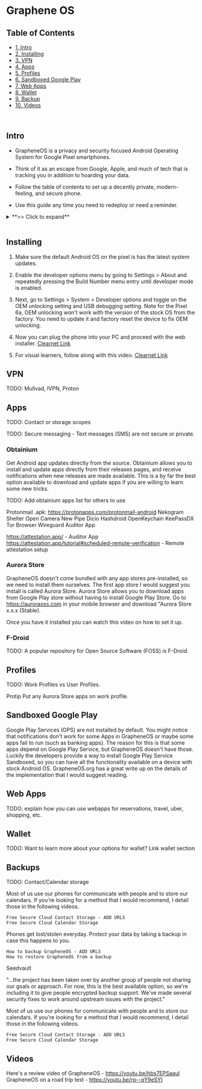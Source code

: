 # Graphene OS

## Table of Contents
* [1. Intro](#intro)
* [2. Installing](#installing)
* [3. VPN](#vpn)
* [4. Apps](#apps)
* [5. Profiles](#profiles)
* [6. Sandboxed Google Play](#sandboxed-google-play)
* [7. Web Apps](#web-apps)
* [8. Wallet](#wallet)
* [9. Backup](#backup)
* [10. Videos](#videos)

<br/>

## Intro

- GrapheneOS is a privacy and security focused Android Operating System for Google Pixel smartphones.

- Think of it as an escape from Google, Apple, and much of tech that is tracking you in addition to hoarding your data.

- Follow the table of contents to set up a decently private, modern-feeling, and secure phone.

- Use this guide any time you need to redeploy or need a reminder.

<details>

<summary>**>> Click to expand**</summary>

### What is this?

Are you currently using default Android OS or an iPhone and looking to regain your privacy? Here you'll find everything you need to get started on your journey.

This page is in an attempt to make the task of buying, configuring, and using a private/secure alternate phone OS as easy as possible. It is not too difficult if you are willing to put a little bit of time and effort in.

Graphene OS is the only option we can recommend at this point for a phone Operating System. It's an Open Source project that puts privacy and security first. The OS only runs on Google Pixel devices, so that's the phone you'll need to use.

### Buying a phone

If you don't already own a Google Pixel you'll need to purchase one. Before buying your device confirm that it is fully unlocked or you will not be able to install Graphene OS.

Some ideas for purchase are Amazon, eBay, or just walk into a Best Buy with cash and purchase one.

### Cell service

You do not need to purchase a SIM card or eSIM from a company like AT&T or Tmobile unless you are trying to make this an every day carry.

Many people get comfortable enough with Graphene OS to use it every day, and in that case you will probably need data services.

When considering your threat model, see this information - [Clearnet Link](https://grapheneos.org/faq#cellular-tracking)


[Tor Link]() | [Clearnet Link]()
[Tor Link]() | [Clearnet Link]()

###  Graphene OS Resources

Features - [Clearnet Link](https://grapheneos.org/features) 
Usage - [Clearnet Link](https://grapheneos.org/usage)
FAQ - [Clearnet Link](https://grapheneos.org/faq)
Camera - [Clearnet Link](https://grapheneos.org/usage#grapheneos-camera-app)
PDF Viewer - [Clearnet Link](https://grapheneos.org/features#grapheneos-pdf-viewer)
Vanadium - [Clearnet Link](https://grapheneos.org/features#vanadium)
Auto reboot - [Clearnet Link](https://grapheneos.org/features#auto-reboot)
Wi-Fi/Bluetooth timeout - [Clearnet Link](https://grapheneos.org/features#attack-surface-reduction)
Pin Scrambling - [Clearnet Link](https://grapheneos.org/features#pin-scrambling)

</details>

<br/>

## Installing

1. Make sure the default Android OS on the pixel is has the latest system updates.

2. Enable the developer options menu by going to Settings > About and repeatedly pressing the Build Number menu entry until developer mode is enabled.

3. Next, go to Settings > System > Developer options and toggle on the OEM unlocking setting and USB debugging setting. Note for the Pixel 6a, OEM unlocking won't work with the version of the stock OS from the factory. You need to update it and factory reset the device to fix OEM unlocking.

4. Now you can plug the phone into your PC and proceed with the web installer. [Clearnet Link](https://grapheneos.org/install/web)

5. For visual learners, follow along with this video. [Clearnet Link](https://www.youtube.com/watch?v=CD4Jl6ZYEbw)

## VPN

TODO: Mullvad, IVPN, Proton

## Apps

TODO: Contact or storage scopes

TODO: Secure messaging - Text messages (SMS) are not secure or private. 

### Obtainium

Get Android app updates directly from the source. Obtainium allows you to install and update apps directly from their releases pages, and receive notifications when new releases are made available. This is a by far the best option available to download and update apps if you are willing to learn some new tricks.

TODO: Add obtainium apps list for others to use

Protonmail .apk: https://protonapps.com/protonmail-android
Nekogram
Shelter
Open Camera
New Pipe
Dicio
Hashdroid
OpenKeychain
KeePassDX
Tor Browser
Wireguard
Auditor App

https://attestation.app/ - Auditor App
https://attestation.app/tutorial#scheduled-remote-verification - Remote attestation setup

### Aurora Store

GrapheneOS doesn't come bundled with any app stores pre-installed, so we need to install them ourselves. The first app store I would suggest you install is called Aurora Store. Aurora Store allows you to download apps from Google Play store without having to install Google Play Store. Go to https://auroraoss.com in your mobile browser and download "Aurora Store x.x.x (Stable).

Once you have it installed you can watch this video on how to set it up.

### F-Droid

TODO: A popular repository for Open Source Software (FOSS) is F-Droid. 

## Profiles

TODO: Work Profiles vs User Profiles. 

Protip Put any Aurora Store apps on work profile.

## Sandboxed Google Play

Google Play Services (GPS) are not installed by default. You might notice that notifications don't work for some Apps in GrapheneOS or maybe some apps fail to run (such as banking apps). The reason for this is that some apps depend on Google Play Service, but GrapheneOS doesn't have those. Luckily the developers provide a way to install Google Play Service Sandboxed, so you can have all the functionality available on a device with stock Android OS. GrapheneOS.org has a great write up on the details of the implementation that I would suggest reading.

## Web Apps

TODO: explain how you can use webapps for reservations, travel, uber, shopping, etc.

## Wallet

TODO: Want to learn more about your options for wallet? Link wallet section

## Backups

TODO:
Contact/Calendar storage

Most of us use our phones for communicate with people and to store our calendars. If you're looking for a method that I would recommend, I detail those in the following videos.

    Free Secure Cloud Contact Storage - ADD URLS
    Free Secure Cloud Calendar Storage

Phones get lost/stolen everyday. Protect your data by taking a backup in case this happens to you.

    How to backup GrapheneOS - ADD URLS
    How to restore GrapheneOS from a backup

Seedvault

"...the project has been taken over by another group of people not sharing our goals or approach. For now, this is the best available option, so we're including it to give people encrypted backup support. We've made several security fixes to work around upstream issues with the project."

Most of us use our phones for communicate with people and to store our calendars. If you're looking for a method that I would recommend, I detail those in the following videos.

    Free Secure Cloud Contact Storage - ADD URLS
    Free Secure Cloud Calendar Storage

## Videos

Here's a review video of GrapheneOS - https://youtu.be/hbs7EPSaauI
GrapheneOS on a road trip test - https://youtu.be/rp--qY9eSYI
